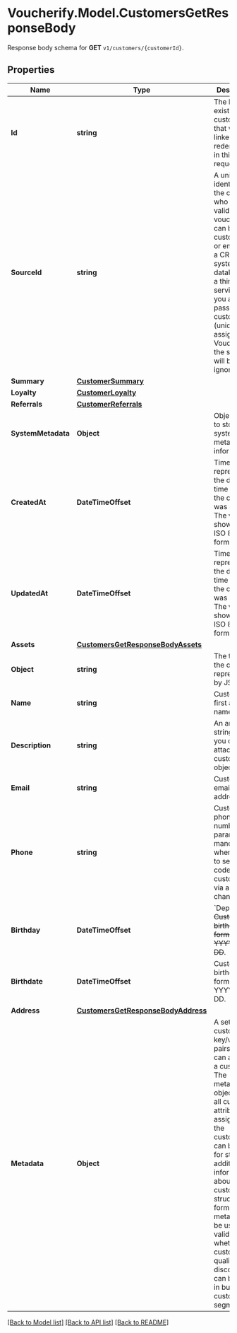 # Voucherify.Model.CustomersGetResponseBody
Response body schema for **GET** `v1/customers/{customerId}`.

## Properties

Name | Type | Description | Notes
------------ | ------------- | ------------- | -------------
**Id** | **string** | The ID of an existing customer that will be linked to redemption in this request. | [optional] 
**SourceId** | **string** | A unique identifier of the customer who validates a voucher. It can be a customer ID or email from a CRM system, database, or a third-party service. If you also pass a customer ID (unique ID assigned by Voucherify), the source ID will be ignored. | [optional] 
**Summary** | [**CustomerSummary**](CustomerSummary.md) |  | [optional] 
**Loyalty** | [**CustomerLoyalty**](CustomerLoyalty.md) |  | [optional] 
**Referrals** | [**CustomerReferrals**](CustomerReferrals.md) |  | [optional] 
**SystemMetadata** | **Object** | Object used to store system metadata information. | [optional] 
**CreatedAt** | **DateTimeOffset** | Timestamp representing the date and time when the customer was created. The value is shown in the ISO 8601 format. | [optional] 
**UpdatedAt** | **DateTimeOffset** | Timestamp representing the date and time when the customer was updated. The value is shown in the ISO 8601 format. | [optional] 
**Assets** | [**CustomersGetResponseBodyAssets**](CustomersGetResponseBodyAssets.md) |  | [optional] 
**Object** | **string** | The type of the object represented by JSON. | [optional] [default to ObjectEnum.Customer]
**Name** | **string** | Customer&#39;s first and last name. | [optional] 
**Description** | **string** | An arbitrary string that you can attach to a customer object. | [optional] 
**Email** | **string** | Customer&#39;s email address. | [optional] 
**Phone** | **string** | Customer&#39;s phone number. This parameter is mandatory when you try to send out codes to customers via an SMS channel. | [optional] 
**Birthday** | **DateTimeOffset** | &#x60;Deprecated&#x60;. ~~Customer&#39;s birthdate; format YYYY-MM-DD~~. | [optional] 
**Birthdate** | **DateTimeOffset** | Customer&#39;s birthdate; format YYYY-MM-DD. | [optional] 
**Address** | [**CustomersGetResponseBodyAddress**](CustomersGetResponseBodyAddress.md) |  | [optional] 
**Metadata** | **Object** | A set of custom key/value pairs that you can attach to a customer. The metadata object stores all custom attributes assigned to the customer. It can be useful for storing additional information about the customer in a structured format. This metadata can be used for validating whether the customer qualifies for a discount or it can be used in building customer segments. | [optional] 

[[Back to Model list]](../../README.md#documentation-for-models) [[Back to API list]](../../README.md#documentation-for-api-endpoints) [[Back to README]](../../README.md)

